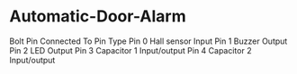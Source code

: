 # Automatic-Door-Alarm

Bolt Pin	Connected To	Pin Type
Pin 0	Hall sensor	Input
Pin 1	Buzzer	Output
Pin 2	LED	Output
Pin 3	Capacitor 1	Input/output
Pin 4	Capacitor 2	Input/output

